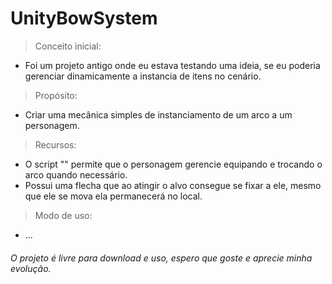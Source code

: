# UnityBowSystem

> Conceito inicial:
- Foi um projeto antigo onde eu estava testando uma ideia, se eu poderia gerenciar dinamicamente a instancia de itens no cenário.

> Propósito:
- Criar uma mecânica simples de instanciamento de um arco a um personagem.

> Recursos:
- O script "" permite que o personagem gerencie equipando e trocando o arco quando necessário.
- Possui uma flecha que ao atingir o alvo consegue se fixar a ele, mesmo que ele se mova ela permanecerá no local.

> Modo de uso:
- ...

###### O projeto é livre para download e uso, espero que goste e aprecie minha evolução.

